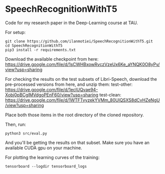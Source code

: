 # SpeechRecognitionWithT5

Code for my research paper in the Deep-Learning course at TAU.

For setup:

```
git clone https://github.com/ilanmotiei/SpeechRecognitionWithT5.git
cd SpeechRecognitionWithT5
pip3 install -r requirements.txt
```

Download the available checkpoint from here: 
https://drive.google.com/file/d/1sCWHBxowRvczVzeUx6Ke_aYNQK0O8yPv/view?usp=sharing

For checking the results on the test subsets of Libri-Speech, download the pre-processed versions from here, and unzip them:
test-other: https://drive.google.com/file/d/1eclUQvae94-Xobj0pBCglMVdgoPEnF60/view?usp=sharing
test-clean: https://drive.google.com/file/d/1WTFTvyzekYVMm_80UlQSXS8dCvHZeNgU/view?usp=sharing

Place both those items in the root directory of the cloned repository.

Then, run:
```
python3 src/eval.py
```

And you'll be getting the results on that subset.
Make sure you have an available CUDA gpu on your machine.

For plotting the learning curves of the training:
```
tensorboard --logdir tensorboard_logs
```
